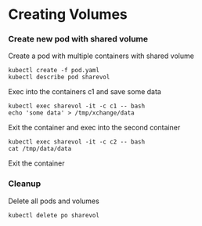 # Creating Volumes

### Create new pod with shared volume

Create a pod with multiple containers with shared volume
```
kubectl create -f pod.yaml
kubectl describe pod sharevol
```

Exec into the containers c1 and save some data
```
kubectl exec sharevol -it -c c1 -- bash
echo 'some data' > /tmp/xchange/data
```

Exit the container and exec into the second container
```
kubectl exec sharevol -it -c c2 -- bash
cat /tmp/data/data
```

Exit the container

### Cleanup
Delete all pods and volumes
```
kubectl delete po sharevol
```


